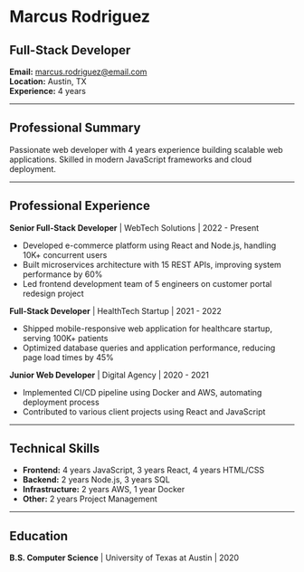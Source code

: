 # Marcus Rodriguez
## Full-Stack Developer

**Email:** marcus.rodriguez@email.com  
**Location:** Austin, TX  
**Experience:** 4 years  

---

## Professional Summary

Passionate web developer with 4 years experience building scalable web applications. Skilled in modern JavaScript frameworks and cloud deployment.

---

## Professional Experience

**Senior Full-Stack Developer** | WebTech Solutions | 2022 - Present
- Developed e-commerce platform using React and Node.js, handling 10K+ concurrent users
- Built microservices architecture with 15 REST APIs, improving system performance by 60%
- Led frontend development team of 5 engineers on customer portal redesign project

**Full-Stack Developer** | HealthTech Startup | 2021 - 2022
- Shipped mobile-responsive web application for healthcare startup, serving 100K+ patients
- Optimized database queries and application performance, reducing page load times by 45%

**Junior Web Developer** | Digital Agency | 2020 - 2021
- Implemented CI/CD pipeline using Docker and AWS, automating deployment process
- Contributed to various client projects using React and JavaScript

---

## Technical Skills

- **Frontend:** 4 years JavaScript, 3 years React, 4 years HTML/CSS
- **Backend:** 2 years Node.js, 3 years SQL
- **Infrastructure:** 2 years AWS, 1 year Docker
- **Other:** 2 years Project Management

---

## Education

**B.S. Computer Science** | University of Texas at Austin | 2020
